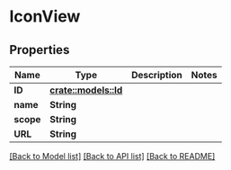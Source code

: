 # IconView

## Properties

Name | Type | Description | Notes
------------ | ------------- | ------------- | -------------
**ID** | [**crate::models::Id**](ID.md) |  | 
**name** | **String** |  | 
**scope** | **String** |  | 
**URL** | **String** |  | 

[[Back to Model list]](../README.md#documentation-for-models) [[Back to API list]](../README.md#documentation-for-api-endpoints) [[Back to README]](../README.md)


